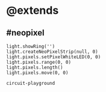 # @extends
## #neopixel

```cards
light.showRing('')
light.createNeoPixelStrip(null, 0)
light.pixels.setPixelWhiteLED(0, 0)
light.pixels.range(0, 0)
light.pixels.length()
light.pixels.move(0, 0)
```

```package
circuit-playground
```
